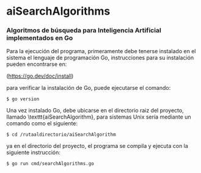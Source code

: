 # aiSearchAlgorithms

### Algoritmos de búsqueda para Inteligencia Artificial implementados en Go

Para la ejecución del programa, primeramente debe tenerse instalado en 
el sistema el lenguaje de programación Go, instrucciones para 
su instalación pueden encontrarse en:

(https://go.dev/doc/install)

para verificar la instalación de Go, puede ejecutarse el comando:

```
$ go version
```

Una vez instalado Go, debe ubicarse en el directorio raiz 
del proyecto, llamado \texttt{aiSearchAlgorithm}, para sistemas Unix 
sería mediante un comando como el siguiente:

```
$ cd /rutaaldirectorio/aiSearchAlgorithm
```

ya en el directorio del proyecto, el programa se compila y ejecuta con
la siguiente instrucción:

```
$ go run cmd/searchAlgorithms.go
```
